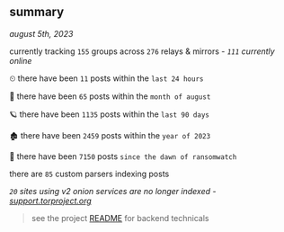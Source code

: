 
## summary
_august 5th, 2023_

currently tracking `155` groups across `276` relays & mirrors - _`111` currently online_

⏲ there have been `11` posts within the `last 24 hours`

🦈 there have been `65` posts within the `month of august`

🪐 there have been `1135` posts within the `last 90 days`

🏚 there have been `2459` posts within the `year of 2023`

🦕 there have been `7150` posts `since the dawn of ransomwatch`

there are `85` custom parsers indexing posts

_`20` sites using v2 onion services are no longer indexed - [support.torproject.org](https://support.torproject.org/onionservices/v2-deprecation/)_

> see the project [README](https://github.com/joshhighet/ransomwatch#ransomwatch--) for backend technicals
